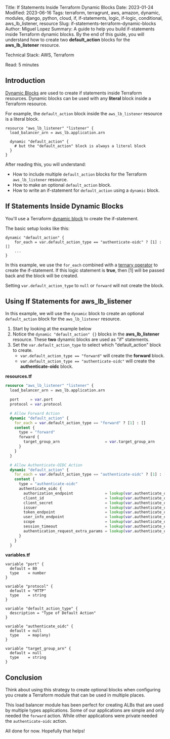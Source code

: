 Title: If Statements Inside Terraform Dynamic Blocks 
Date: 2023-01-24
Modified: 2023-06-16
Tags: terraform, terragrunt, aws, amazon, dynamic, modules, django, python, cloud, if, if-statements, logic, if-logic, conditional, aws_lb_listener, resource
Slug: if-statements-terraform-dynamic-blocks
Author: Miguel Lopez
Summary: A guide to help you build if-statements inside Terraform dynamic blocks. By the end of this guide, you will understand how to create two **default_action** blocks for the **aws_lb_listener** resource.

Technical Stack: AWS, Terraform

Read: 5 minutes

## Introduction

[Dynamic Blocks](https://www.terraform.io/docs/language/expressions/dynamic-blocks.html) are used to create if statements inside Terraform resources. Dynamic blocks can be used with any **literal** block inside a Terraform resource.

For example, the `default_action` block inside the `aws_lb_listener` resource is a literal block.

```
resource "aws_lb_listener" "listener" {
  load_balancer_arn = aws_lb.application.arn

  dynamic "default_action" {
    # but the "default_action" block is always a literal block
  }
}
```

After reading this, you will understand: 

- How to include multiple `default_action` blocks for the Terraform `aws_lb_listener` resource.
- How to make an optional `default_action` block.
- How to write an if-statement for `default_action` using a `dynamic` block.

## If Statements Inside Dynamic Blocks

You'll use a Terraform [dynamic block](https://www.terraform.io/docs/language/expressions/dynamic-blocks.html) to create the if-statement.

The basic setup looks like this:
```
dynamic "default_action" {
    for_each = var.default_action_type == "authenticate-oidc" ? [1] : []
    ...
}
```
 
In this example, we use the `for_each` combined with a [ternary operator](https://www.terraform.io/docs/language/expressions/conditionals.html#ternary-operator) to create the if-statement. If this logic statement is **true**, then [1] will be passed back and the block will be created.
 
Setting `var.default_action_type` to `null` or `forward` will not create the block.

## Using If Statements for aws_lb_listener

In this example, we will use the `dynamic` block to create an optional `default_action` block for the `aws_lb_listener` resource.

1. Start by looking at the example below
2. Notice the `dynamic "default_action" {}` blocks in the **aws_lb_listener** resource. These **two** dynamic blocks are used as "if" statements.
3. Set the `var.default_action_type` to select which "default_action" block to create.
   - `var.default_action_type == "forward"` will create the **forward** block.
   - `var.default_action_type == "authenticate-oidc"` will create the **authenticate-oidc** block. 


**resources.tf**
```terraform
resource "aws_lb_listener" "listener" {
  load_balancer_arn = aws_lb.application.arn

  port     = var.port
  protocol = var.protocol

  # Allow Forward Action
  dynamic "default_action" {
    for_each = var.default_action_type == "forward" ? [1] : []
    content {
      type = "forward"
      forward {
        target_group_arn                    = var.target_group_arn
      }
    }
  }

  # Allow Authenticate-OIDC Action
  dynamic "default_action" {
    for_each = var.default_action_type == "authenticate-oidc" ? [1] : []
    content {
      type = "authenticate-oidc"
      authenticate_oidc {
        authorization_endpoint              = lookup(var.authenticate_oidc, "authorization_endpoint")
        client_id                           = lookup(var.authenticate_oidc, "client_id")
        client_secret                       = lookup(var.authenticate_oidc, "client_secret")
        issuer                              = lookup(var.authenticate_oidc, "issuer")
        token_endpoint                      = lookup(var.authenticate_oidc, "token_endpoint")
        user_info_endpoint                  = lookup(var.authenticate_oidc, "user_info_endpoint")
        scope                               = lookup(var.authenticate_oidc, "scope", null)
        session_timeout                     = lookup(var.authenticate_oidc, "session_timeout", 2628000)
        authentication_request_extra_params = lookup(var.authenticate_oidc, "authentication_request_extra_params", null)
      }
    }
  }
```

**variables.tf**
```
variable "port" {
  default = 80
  type    = number
}

variable "protocol" {
  default = "HTTP"
  type    = string
}

variable "default_action_type" {
  description = "Type of Default Action"
}

variable "authenticate_oidc" {
  default = null
  type    = map(any)
}

variable "target_group_arn" {
  default = null
  type    = string
}
```

## Conclusion

Think about using this strategy to create optional blocks when configuring you create a Terraform module that can be used in multiple places.

This load balancer module has been perfect for creating ALBs that are used by multiple types applications. Some of our applications are simple and only needed the `forward` action. While other applications were private needed the `authenticate-oidc` action.

All done for now. Hopefully that helps!

